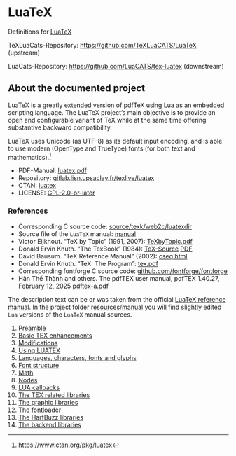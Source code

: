 # LuaTeX

Definitions for [LuaTeX](https://www.luatex.org)

TeXLuaCats-Repository: https://github.com/TeXLuaCATS/LuaTeX (upstream)

LuaCats-Repository: https://github.com/LuaCATS/tex-luatex (downstream)

## About the documented project

LuaTeX is a greatly extended version of pdfTeX using Lua as an embedded
scripting language. The LuaTeX project’s main objective is to provide an
open and configurable variant of TeX while at the same time offering
substantive backward compatibility.

LuaTeX uses Unicode (as UTF-8) as its default input encoding, and is
able to use modern (OpenType and TrueType) fonts (for both text and
mathematics).[^ctan]

[^ctan]: https://www.ctan.org/pkg/luatex

* PDF-Manual: [luatex.pdf](http://mirrors.ctan.org/systems/doc/luatex/luatex.pdf)
* Repository: [gitlab.lisn.upsaclay.fr/texlive/luatex](https://gitlab.lisn.upsaclay.fr/texlive/luatex/)
* CTAN: [luatex](https://www.ctan.org/pkg/luatex)
* LICENSE: [GPL-2.0-or-later](https://gitlab.lisn.upsaclay.fr/texlive/luatex/-/blob/master/COPYING)

### References

* Corresponding C source code: [source/texk/web2c/luatexdir](https://gitlab.lisn.upsaclay.fr/texlive/luatex/-/tree/master/source/texk/web2c/luatexdir)
* Source file of the `LuaTeX` manual: [manual](https://gitlab.lisn.upsaclay.fr/texlive/luatex/-/tree/master/manual)
* Victor Eijkhout. “TeX by Topic” (1991, 2007): [TeXbyTopic.pdf](http://mirrors.ctan.org/info/texbytopic/TeXbyTopic.pdf)
* Donald Ervin Knuth. “The TexBook” (1984): [TeX-Source](https://ctan.org/tex-archive/systems/knuth/dist/tex/texbook.tex) [PDF](https://visualmatheditor.equatheque.net/doc/texbook.pdf)
* David Bausum. “TeX Reference Manual” (2002): [cseq.html](https://www.tug.org/utilities/plain/cseq.html)
* Donald Ervin Knuth. “TeX: The Program”: [tex.pdf](https://mirrors.ctan.org/info/knuth-pdf/tex/tex.pdf)
* Corresponding fontforge C source code: [github.com/fontforge/fontforge](https://github.com/fontforge/fontforge)
* Hàn Thế  Thành and others. The pdfTEX user manual, pdfTEX 1.40.27, February 12, 2025 [pdftex-a.pdf](http://mirrors.ctan.org/systems/doc/pdftex/manual/pdftex-a.pdf)

The description text can be or was taken from the official [LuaTeX
reference manual](https://gitlab.lisn.upsaclay.fr/texlive/luatex/-/tree/master/manual).
In the project folder
[resources/manual](https://github.com/TeXLuaCATS/LuaTeX/blob/main/resources/manual)
you will find slightly edited `Lua` versions of the `LuaTeX` manual
sources.

1.  [Preamble](https://github.com/TeXLuaCATS/LuaTeX/blob/main/resources/manual/01_preamble.tex.lua)
2.  [Basic TEX enhancements](https://github.com/TeXLuaCATS/LuaTeX/blob/main/resources/manual/02_enhancements.tex.lua)
3.  [Modifications](https://github.com/TeXLuaCATS/LuaTeX/blob/main/resources/manual/03_modifications.tex.lua)
4.  [Using LUATEX](https://github.com/TeXLuaCATS/LuaTeX/blob/main/resources/manual/04_lua.tex.lua)
5.  [Languages, characters, fonts and glyphs](https://github.com/TeXLuaCATS/LuaTeX/blob/main/resources/manual/05_languages.tex.lua)
6.  [Font structure](https://github.com/TeXLuaCATS/LuaTeX/blob/main/resources/manual/06_fonts.tex.lua)
7.  [Math](https://github.com/TeXLuaCATS/LuaTeX/blob/main/resources/manual/07_math.tex.lua)
8.  [Nodes](https://github.com/TeXLuaCATS/LuaTeX/blob/main/resources/manual/08_nodes.tex.lua)
9.  [LUA callbacks](https://github.com/TeXLuaCATS/LuaTeX/blob/main/resources/manual/09_callbacks.tex.lua)
10. [The TEX related libraries](https://github.com/TeXLuaCATS/LuaTeX/blob/main/resources/manual/10_tex.tex.lua)
11. [The graphic libraries](https://github.com/TeXLuaCATS/LuaTeX/blob/main/resources/manual/11_graphics.tex.lua)
12. [The fontloader](https://github.com/TeXLuaCATS/LuaTeX/blob/main/resources/manual/12_fontloader.tex.lua)
13. [The HarfBuzz libraries](https://github.com/TeXLuaCATS/LuaTeX/blob/main/resources/manual/13_harfbuzz.tex.lua)
14. [The backend libraries](https://github.com/TeXLuaCATS/LuaTeX/blob/main/resources/manual/14_backend.tex.lua)
